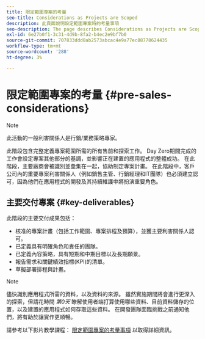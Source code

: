 ```yaml
---
title: 限定範圍專案的考量
seo-title: Considerations as Projects are Scoped
description: 此頁面說明設定範圍專案時的考量事項
seo-description: The page describes Considerations as Projects are Scoped
exl-id: 6e27b0f1-3c31-4d9b-8fa2-b4ec2e9bf7b0
source-git-commit: 707833ddd8ab2573abcac4e9a77ec88778624435
workflow-type: tm+mt
source-wordcount: '288'
ht-degree: 3%

---
```


# 限定範圍專案的考量 {#pre-sales-considerations}

>[!NOTE]
>此活動的一般利害關係人是行銷/業務策略專家。

此階段包含完整定義專案範圍所需的所有售前和探索工作。 Day Zero期間完成的工作會設定專案其他部分的基調，並影響正在建置的應用程式的整體成功。
在此階段，主要廠商會被識別並彙集在一起，協助制定專案計畫。 在此階段中，客戶公司內的重要專案利害關係人（例如銷售主管、行銷經理和IT團隊）也必須建立認可，因為他們在應用程式的開發及其持續維護中將扮演重要角色。

## 主要交付專案 {#key-deliverables}

此階段的主要交付成果包括：

* 核准的專案計畫（包括工作範圍、專案排程及預算），並獲主要利害關係人認可。
* 已定義具有明確角色和責任的團隊。
* 已定義內容策略，具有短期和中期目標以及長期願景。
* 報告需求和關鍵績效指標(KPI)的清單。
* 草擬部署排程與計畫。

>[!NOTE]
>
>儘快識別應用程式所需的資料，以及資料的來源。 雖然實施期間將會進行更深入的探索，但請花時間 *第0天* 瞭解使用者端打算使用哪些資料、目前資料儲存的位置，以及建置的應用程式如何存取這些資料。 在開發團隊面臨挑戰之前通知他們，將有助於讓實作更順暢。

請參考以下影片教學課程： [限定範圍專案的考量事項](https://helpx.adobe.com/experience-manager/6-5/screens/using/project-considerations.html) 以取得詳細資訊。
